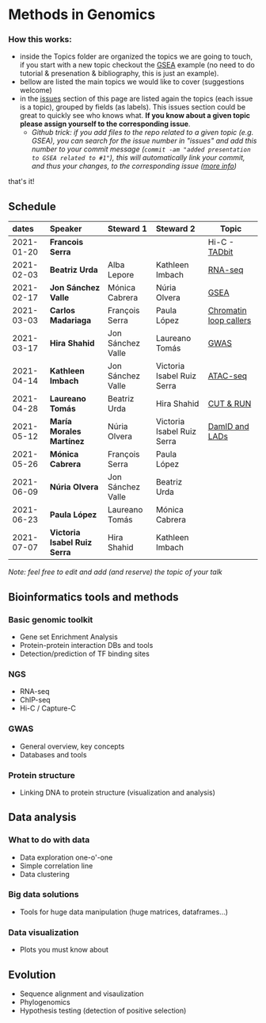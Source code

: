 # Methods in Genomics

### How this works:

 - inside the Topics folder are organized the topics we are going to touch, if you start with a new topic checkout the [GSEA](Topics/Genomic_toolkits/GSEA) example (no need to do tutorial & presenation & bibliography, this is just an example).
 - bellow are listed the main topics we would like to cover (suggestions welcome)
 - in the [issues](https://github.com/bsc-life/methods-Genomics/issues) section of this page are listed again the topics (each issue is a topic), grouped by fields (as labels). This issues section could be great to quickly see who knows what. **If you know about a given topic please assign yourself to the corresponding issue**.
   - *Github trick: if you add files to the repo related to a given topic (e.g. GSEA), you can search for the issue number in "issues" and add this number to your commit message (`commit -am "added presentation to GSEA related to #1"`), this will automatically link your commit, and thus your changes, to the corresponding issue ([more info](https://docs.github.com/en/free-pro-team@latest/github/managing-your-work-on-github/linking-a-pull-request-to-an-issue))*


that's it!

## Schedule

| dates | Speaker | Steward 1 | Steward 2 | Topic |
|:-----------|:---------------------------|:-----------------------|:---------------------------|---|
| 2021-01-20 | **Francois Serra** |  |  |  Hi-C - [TADbit](https://github.com/3DGenomes/MethodsMolBiol)  |
 | 2021-02-03 | **Beatriz Urda** | Alba Lepore | Kathleen Imbach |  [RNA-seq](Topics/RNA-seq/SGM_Genomics_RNAseq.pdf)  |
| 2021-02-17 | **Jon Sánchez Valle** | Mónica Cabrera | Núria Olvera |  [GSEA](Topics/Genomic_toolkits/GSEA/20210217-SubGM3-enrichments.pdf)  | 
| 2021-03-03 | **Carlos Madariaga** | François Serra | Paula López |  [Chromatin loop callers](Topics/Hi-C/Loop_Callers_Final.pdf)  |
| 2021-03-17 | **Hira Shahid** | Jon Sánchez Valle | Laureano Tomás |  [GWAS](Topics/GWAS/GWAS.Hira.pdf)  |
| 2021-04-14 | **Kathleen Imbach** | Jon Sánchez Valle | Victoria Isabel Ruiz Serra |  [ATAC-seq](Topics/ATAC-seq/ATAC-Sequencing.pdf)  |
| 2021-04-28 | **Laureano Tomás** | Beatriz Urda | Hira Shahid | [CUT & RUN](Topics/Cut%20%26%20Run/20210428-subGM3%20CutnRun.pdf)  |
| 2021-05-12 | **María Morales Martínez** | Núria Olvera | Victoria Isabel Ruiz Serra |  [DamID and LADs](Topics/DamID_LADs/DamID.pdf)  | 
| 2021-05-26 | **Mónica Cabrera** | François Serra | Paula López |   |
| 2021-06-09 | **Núria Olvera** | Jon Sánchez Valle | Beatriz Urda |   |
| 2021-06-23 | **Paula López** | Laureano Tomás | Mónica Cabrera |   |
| 2021-07-07 | **Victoria Isabel Ruiz Serra** | Hira Shahid | Kathleen Imbach |   |


*Note: feel free to edit and add (and reserve) the topic of your talk*

## Bioinformatics tools and methods

### Basic genomic toolkit

 - Gene set Enrichment Analysis
 - Protein-protein interaction DBs and tools
 - Detection/prediction of TF binding sites
 
### NGS

 - RNA-seq
 - ChIP-seq
 - Hi-C / Capture-C

### GWAS

 - General overview, key concepts
 - Databases and tools
 
### Protein structure

 - Linking DNA to protein structure (visualization and analysis)

## Data analysis
 

### What to do with data

 - Data exploration one-o'-one
 - Simple correlation line
 - Data clustering
 
### Big data solutions

 - Tools for huge data manipulation (huge matrices, dataframes...)
 
### Data visualization

- Plots you must know about

## Evolution

 - Sequence alignment and visaulization
 - Phylogenomics
 - Hypothesis testing (detection of positive selection)
